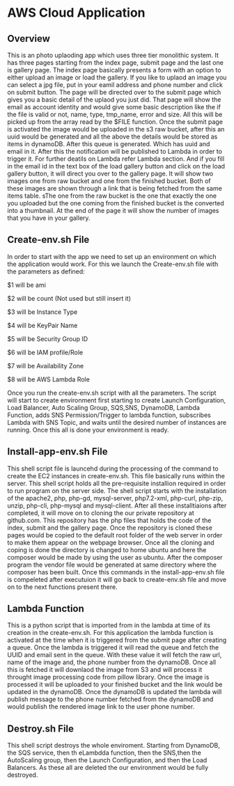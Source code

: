 # AWS Cloud Application 
## Overview
This is an photo uplaoding app which uses three tier monolithic system. It has three pages starting from the index page, submit page and the last one is gallery page. The index page basically presents a form with an option to either upload an image or load the gallery. If you like to uplaod an image you can select a jpg file, put in your eamil address and phone number and click on submit button. The page will be directed over to the submit page which gives you a basic detail of the uplaod you just did. That page will show the email as account identity and would give some basic description like the if the file is valid or not, name, type, tmp_name, error and size. All this will be picked up from the array read by the $FILE function. Once the submit page is activated the image would be uploaded in the s3 raw bucket, after this an uuid would be generated and all the above the details would be stored as items in dynamoDB. After this queue is generated. Which has uuid and email in it. After this the notification will be published to Lambda in order to trigger it. For further deatils on Lambda refer Lambda section.
And if you fill in the email id in the text box of the load gallery button and click on the load gallery button, it will direct you over to the gallery page. It will show two images one from raw bucket and one from the finished bucket. Both of these images are shown through a link that is being fetched from the same items table. sThe one from the raw bucket is the one that exactly the one you uploaded but the one coming from the finished bucket is the converted into a thumbnail. At the end of the page it will show the number of images that you have in your gallery.

## Create-env.sh File
In order to start with the app we need to set up an environment on which the application would work. For this we launch the Create-env.sh file with the parameters as defined:

$1 will be ami

$2 will be count (Not used but still insert it)

$3 will be Instance Type

$4 will be KeyPair Name

$5 will be Security Group ID

$6 will be IAM profile/Role

$7 will be Availability Zone

$8 will be AWS Lambda Role

Once you run the create-env.sh script with all the parameters. 
The script will start to create environment first starting to create Launch Configuration, Load Balancer, Auto Scaling Group, SQS,SNS, DynamoDB, Lambda Function, adds SNS Permission/Trigger to lambda function, subscribes Lambda with SNS Topic, and waits until the desired number of instances are running. Once this all is done your environment is ready.

## Install-app-env.sh File
This shell script file is launcehd during the processing of the command to create the EC2 instances in create-env.sh. This file basically runs within the server. This shell script holds all the pre-requisite installion required in order to run program on the server side. The shell script starts with the installation of the apache2, php, php-gd, mysql-server, php7.2-xml, php-curl, php-zip, unzip, php-cli, php-mysql and mysql-client. After all these installtiaions after completed, it will move on to cloning the our private repository at github.com. This repository has the php files that holds the code of the index, submit and the gallery page. Once the repository is cloned these pages would be copied to the default root folder of the web server in order to make them appear on the webpage browser. Once all the cloning and coping is done the directory is changed to home ubuntu and here the composer would be made by using the user as ubuntu. After the composer program the vendor file would be generated at same directory where the composer has been built. Once this commands in the install-app-env.sh file is compeleted after executuion it will go back to create-env.sh file and move on to the next functions present there.

## Lambda Function
This is a python script that is imported from in the lambda at time of its creation in the create-env.sh. For this application the lambda function is activated at the time when it is triggered from the submit page after creating a queue. Once the lambda is triggered it will read the queue and fetch the UUID and email sent in the queue. With these value it will fetch the raw url, name of the image and, the phone number from the dynamoDB. Once all this is fetched it will downlaod the image from S3 and will process it throught image processing code from pillow library. Once the image is processed it will be uploaded to your finished bucket and the link would be updated in the dynamoDB. Once the dynamoDB is updated the lambda will publish message to the phone number fetched from the dynamoDB and would publish the rendered image link to the user phone number.

## Destroy.sh File
This shell script destroys the whole enviroment. Starting from DynamoDB, the SQS service, then th eLambdda function, then the SNS,then the AutoScaling group, then the Launch Configuration, and then the Load Balancers. As these all are deleted the our environment would be fully destroyed.
